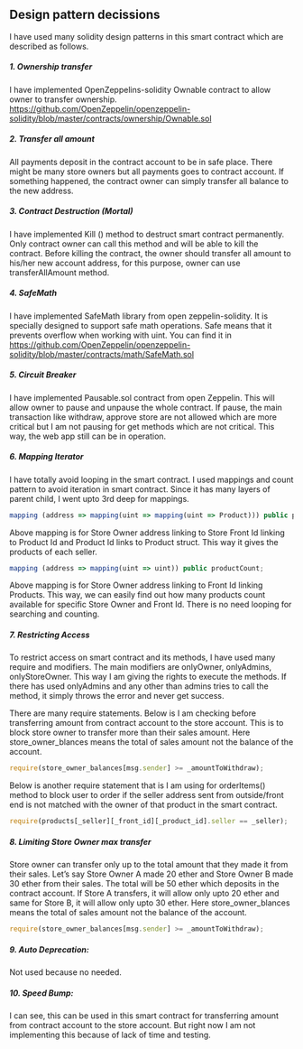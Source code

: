 ## Design pattern decissions

I have used many solidity design patterns in this smart contract which are described as follows.

##### 1.	Ownership transfer

I have implemented OpenZeppelins-solidity Ownable contract to allow owner to transfer ownership. https://github.com/OpenZeppelin/openzeppelin-solidity/blob/master/contracts/ownership/Ownable.sol 

##### 2.	Transfer all amount

All payments deposit in the contract account to be in safe place. There might be many store owners but all payments goes to contract account. If something happened, the contract owner can simply transfer all balance to the new address.

##### 3.	Contract Destruction (Mortal)

I have implemented Kill () method to destruct smart contract permanently. Only contract owner can call this method and will be able to kill the contract. Before killing the contract, the owner should transfer all amount to his/her new account address, for this purpose, owner can use transferAllAmount method.

##### 4.	SafeMath

I have implemented SafeMath library from open zeppelin-solidity. It is specially designed to support safe math operations. Safe means that it prevents overflow when working with uint. You can find it in https://github.com/OpenZeppelin/openzeppelin-solidity/blob/master/contracts/math/SafeMath.sol

##### 5.	Circuit Breaker

I have implemented Pausable.sol contract from open Zeppelin. This will allow owner to pause and unpause the whole contract. If pause, the main transaction like withdraw, approve store are not allowed which are more critical but I am not pausing for get methods which are not critical. This way, the web app still can be in operation.

##### 6.	Mapping Iterator

I have totally avoid looping in the smart contract. I used mappings and count pattern to avoid iteration in smart contract. Since it has many layers of parent child, I went upto 3rd deep for mappings. 
```javascript
mapping (address => mapping(uint => mapping(uint => Product))) public products;
```
Above mapping is for Store Owner address linking to Store Front Id linking to Product Id and Product Id links to Product struct. This way it gives the products of each seller.
 ```javascript
mapping (address => mapping(uint => uint)) public productCount;
```
Above mapping is for Store Owner address linking to Front Id linking Products. This way, we can easily find out how many products count available for specific Store Owner and Front Id. There is no need looping for searching and counting.

##### 7.	Restricting Access

To restrict access on smart contract and its methods, I have used many require and modifiers. The main modifiers are onlyOwner, onlyAdmins, onlyStoreOwner. This way I am giving the rights to execute the methods. If there has used onlyAdmins and any other than admins tries to call the method, it simply throws the error and never get success.

There are many require statements. Below is I am checking before transferring amount from contract account to the store account. This is to block store owner to transfer more than their sales amount. Here store_owner_blances means the total of sales amount not the balance of the account.
 ```javascript
require(store_owner_balances[msg.sender] >= _amountToWithdraw);
```
Below is another require statement that is I am using for orderItems() method to block user to order if the seller address sent from outside/front end is not matched with the owner of that product in the smart contract.
 ```javascript
require(products[_seller][_front_id][_product_id].seller == _seller);
```
##### 8.	Limiting Store Owner max transfer

Store owner can transfer only up to the total amount that they made it from their sales. Let’s say Store Owner A made 20 ether and Store Owner B made 30 ether from their sales. The total will be 50 ether which deposits in the contract account. If Store A transfers, it will allow only upto 20 ether and same for Store B, it will allow only upto 30 ether. Here store_owner_blances means the total of sales amount not the balance of the account.
 ```javascript
require(store_owner_balances[msg.sender] >= _amountToWithdraw);
```
##### 9.	Auto Deprecation: 

Not used because no needed.

##### 10.	Speed Bump: 

I can see, this can be used in this smart contract for transferring amount from contract account to the store account. But right now I am not implementing this because of lack of time and testing.

